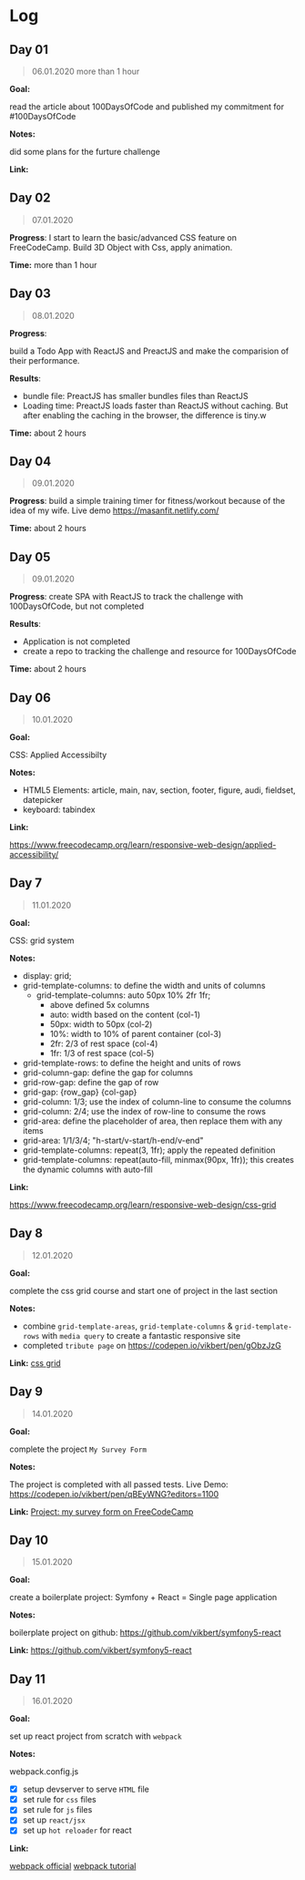 # Log

## Day 01

> 06.01.2020 more than 1 hour

**Goal:**

read the article about 100DaysOfCode and published my commitment for #100DaysOfCode

**Notes:**

did some plans for the furture challenge

**Link:**

## Day 02

> 07.01.2020

**Progress**: I start to learn the basic/advanced CSS feature on FreeCodeCamp. Build 3D Object with Css, apply animation.

**Time:** more than 1 hour

## Day 03

> 08.01.2020

**Progress**:

build a Todo App with ReactJS and PreactJS and make the comparision of their performance.

**Results**:

- bundle file: PreactJS has smaller bundles files than ReactJS
- Loading time: PreactJS loads faster than ReactJS without caching. But after enabling the caching in the browser, the difference is tiny.w

**Time:** about 2 hours

## Day 04

> 09.01.2020

**Progress**: build a simple training timer for fitness/workout because of the idea of my wife. Live demo <https://masanfit.netlify.com/>

**Time:** about 2 hours

## Day 05

> 09.01.2020

**Progress**: create SPA with ReactJS to track the challenge with 100DaysOfCode, but not completed

**Results**:

- Application is not completed
- create a repo to tracking the challenge and resource for 100DaysOfCode

**Time:** about 2 hours

## Day 06

> 10.01.2020

**Goal:**

CSS: Applied Accessibilty

**Notes:**

- HTML5 Elements: article, main, nav, section, footer, figure, audi, fieldset, datepicker
- keyboard: tabindex

**Link:**

<https://www.freecodecamp.org/learn/responsive-web-design/applied-accessibility/>

## Day 7

> 11.01.2020

**Goal:**

CSS: grid system

**Notes:**

- display: grid;
- grid-template-columns: to define the width and units of columns
  - grid-template-columns: auto 50px 10% 2fr 1fr;
    - above defined 5x columns
    - auto: width based on the content (col-1)
    - 50px: width to 50px (col-2)
    - 10%: width to 10% of parent container (col-3)
    - 2fr: 2/3 of rest space (col-4)
    - 1fr: 1/3 of rest space (col-5)
- grid-template-rows: to define the height and units of rows
- grid-column-gap: define the gap for columns
- grid-row-gap: define the gap of row
- grid-gap: {row_gap} {col-gap}
- grid-column: 1/3; use the index of column-line to consume the columns
- grid-column: 2/4; use the index of row-line to consume the rows
- grid-area: define the placeholder of area, then replace them with any items
- grid-area: 1/1/3/4; "h-start/v-start/h-end/v-end"
- grid-template-columns: repeat(3, 1fr); apply the repeated definition
- grid-template-columns: repeat(auto-fill, minmax(90px, 1fr)); this creates the dynamic columns with auto-fill

**Link:**

https://www.freecodecamp.org/learn/responsive-web-design/css-grid

## Day 8

> 12.01.2020

**Goal:**

complete the css grid course and start one of project in the last section

**Notes:**

- combine `grid-template-areas`, `grid-template-columns` & `grid-template-rows` with `media query` to create a fantastic responsive site
- completed `tribute page` on https://codepen.io/vikbert/pen/gObzJzG

**Link:**
[css grid](https://www.freecodecamp.org/learn/responsive-web-design/css-grid/create-flexible-layouts-using-auto-fill)

## Day 9

> 14.01.2020

**Goal:**

complete the project `My Survey Form`

**Notes:**

The project is completed with all passed tests.
Live Demo: <https://codepen.io/vikbert/pen/qBEyWNG?editors=1100>

**Link:**
[Project: my survey form on FreeCodeCamp](https://www.freecodecamp.org/learn/responsive-web-design/responsive-web-design-projects/build-a-product-landing-page)

## Day 10

> 15.01.2020

**Goal:**

create a boilerplate project: Symfony + React = Single page application

**Notes:**

boilerplate project on github: <https://github.com/vikbert/symfony5-react>

**Link:**
<https://github.com/vikbert/symfony5-react>

## Day 11

> 16.01.2020

**Goal:**

set up react project from scratch with `webpack`

**Notes:**

webpack.config.js

- [x] setup devserver to serve `HTML` file
- [x] set rule for `css` files
- [x] set rule for `js` files
- [x] set up `react/jsx`
- [x] set up `hot reloader` for react

**Link:**

[webpack official](https://webpack.js.org/)
[webpack tutorial](https://blog.marcnuri.com/react-babel-webpack-sass-application/)
